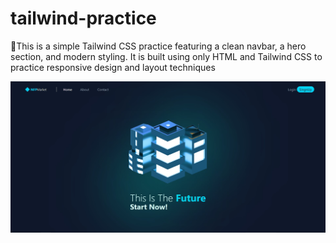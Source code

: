 # tailwind-practice
🚀This is a simple Tailwind CSS practice featuring a clean navbar, a hero section, and modern styling. It is built using only HTML and Tailwind CSS to practice responsive design and layout techniques

<img src="img/page.jpg" alt=" Page" width="800" />
